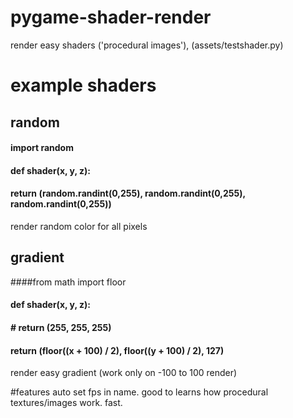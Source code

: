 # pygame-shader-render
render easy shaders ('procedural images'), (assets/testshader.py)

# example shaders
## random
#### import random

#### def shader(x, y, z):
####     return (random.randint(0,255), random.randint(0,255), random.randint(0,255))

render random color for all pixels

## gradient
####from math import floor

#### def shader(x, y, z):
####     # return (255, 255, 255)
####     return (floor((x  + 100) / 2), floor((y  + 100) / 2), 127)

render easy gradient (work only on -100 to 100 render)

#features
auto set fps in name.
good to learns how procedural textures/images work.
fast.

